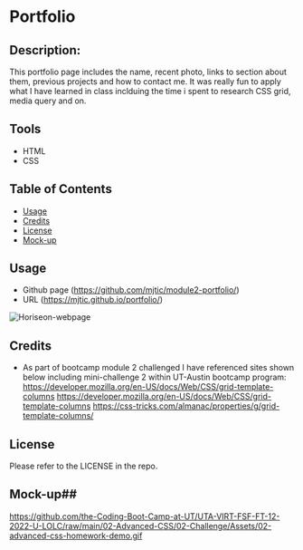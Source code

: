 # Portfolio

## Description:
This portfolio page includes the name, recent photo, links to 
section about them, previous projects and how to contact me. It was really fun to apply what I have learned in class inclduing the time i spent to research CSS grid, media query and on.

## Tools
- HTML
- CSS

## Table of Contents

- [Usage](#usage)
- [Credits](#credits)
- [License](#license)
- [Mock-up](#mock-up)

## Usage
- Github page (https://github.com/mjtic/module2-portfolio/)
- URL (https://mjtic.github.io/portfolio/)

![Horiseon-webpage](./assets/portfolio-module2.png)

## Credits
- As part of bootcamp module 2 challenged I have referenced sites shown below including mini-challenge 2 within UT-Austin bootcamp program:
https://developer.mozilla.org/en-US/docs/Web/CSS/grid-template-columns
https://developer.mozilla.org/en-US/docs/Web/CSS/grid-template-columns
https://css-tricks.com/almanac/properties/g/grid-template-columns/
## License

Please refer to the LICENSE in the repo.



## Mock-up##
https://github.com/the-Coding-Boot-Camp-at-UT/UTA-VIRT-FSF-FT-12-2022-U-LOLC/raw/main/02-Advanced-CSS/02-Challenge/Assets/02-advanced-css-homework-demo.gif
